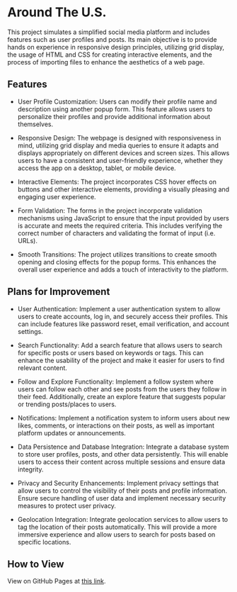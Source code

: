 # Around The U.S.

This project simulates a simplified social media platform and includes features such as user profiles and posts. Its main objective is to provide hands on experience in responsive design principles, utilizing grid display, the usage of HTML and CSS for creating interactive elements, and the process of importing files to enhance the aesthetics of a web page.


## Features
* User Profile Customization: Users can modify their profile name and description using another popup form. This feature allows users to personalize their profiles and provide additional information about themselves.

* Responsive Design: The webpage is designed with responsiveness in mind, utilizing grid display and media queries to ensure it adapts and displays appropriately on different devices and screen sizes. This allows users to have a consistent and user-friendly experience, whether they access the app on a desktop, tablet, or mobile device.

* Interactive Elements: The project incorporates CSS hover effects on buttons and other interactive elements, providing a visually pleasing and engaging user experience.

* Form Validation: The forms in the project incorporate validation mechanisms using JavaScript to ensure that the input provided by users is accurate and meets the required criteria. This includes verifying the correct number of characters and validating the format of input (i.e. URLs).

* Smooth Transitions: The project utilizes transitions to create smooth opening and closing effects for the popup forms. This enhances the overall user experience and adds a touch of interactivity to the platform.


## Plans for Improvement
* User Authentication: Implement a user authentication system to allow users to create accounts, log in, and securely access their profiles. This can include features like password reset, email verification, and account settings.

* Search Functionality: Add a search feature that allows users to search for specific posts or users based on keywords or tags. This can enhance the usability of the project and make it easier for users to find relevant content.

* Follow and Explore Functionality: Implement a follow system where users can follow each other and see posts from the users they follow in their feed. Additionally, create an explore feature that suggests popular or trending posts/places to users.

* Notifications: Implement a notification system to inform users about new likes, comments, or interactions on their posts, as well as important platform updates or announcements.

* Data Persistence and Database Integration: Integrate a database system to store user profiles, posts, and other data persistently. This will enable users to access their content across multiple sessions and ensure data integrity.

* Privacy and Security Enhancements: Implement privacy settings that allow users to control the visibility of their posts and profile information. Ensure secure handling of user data and implement necessary security measures to protect user privacy.

* Geolocation Integration: Integrate geolocation services to allow users to tag the location of their posts automatically. This will provide a more immersive experience and allow users to search for posts based on specific locations.


## How to View

View on GitHub Pages at [this link](https://chandlarlanier.github.io/se_project_aroundtheus/).
